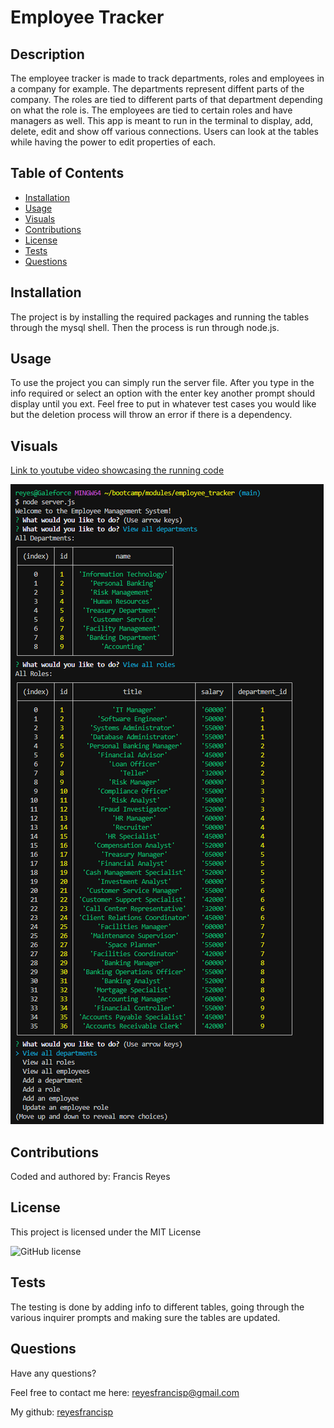 # Employee Tracker
  
  ## Description

The employee tracker is made to track departments, roles and employees in a company for example. The departments represent diffent parts of the company. The roles are tied to different parts of that department depending on what the role is. The employees are tied to certain roles and have managers as well. This app is meant to run in the terminal to display, add, delete, edit and show off various connections. Users can look at the tables while having the power to edit properties of each.


  ## Table of Contents

- [Installation](#installation)
- [Usage](#usage)
- [Visuals](#visuals)
- [Contributions](#contributions)
- [License](#license)
- [Tests](#tests)
- [Questions](#questions)

  
## Installation

The project is by installing the required packages and running the tables through the mysql shell. Then the process is run through node.js.

  ## Usage

To use the project you can simply run the server file. After you type in the info required or select an option with the enter key another prompt should display until you ext. Feel free to put in whatever test cases you would like but the deletion process will throw an error if there is a dependency.


  ## Visuals

  [Link to youtube video showcasing the running code](https://youtu.be/n_gRXEP5qwo)

<img src = ".\assets\example_employee_tracker_cli.png">


  ## Contributions

Coded and authored by: Francis Reyes


  ## License

This project is licensed under the MIT License

  ![GitHub license](https://img.shields.io/badge/license-MIT_License-blue.svg)

  ## Tests

The testing is done by adding info to different tables, going through the various inquirer prompts and making sure the tables are updated. 



  ## Questions

Have any questions?

Feel free to contact me here: reyesfrancisp@gmail.com

My github: [reyesfrancisp](https://github.com/reyesfrancisp)

